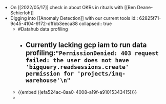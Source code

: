 - On [[2022/05/17]] check in about OKRs in rituals with [[Ben Deane-Schierloh]]
- Digging into [[Anomaly Detection]] with our current tools
  id:: 62825f71-9c45-4104-9172-dffbb3eeca88
  collapsed:: true
	- #Datahub data profiling
		- Currently lacking gcp iam to run data profiling:`"PermissionDenied: 403 request failed: the user does not have 'bigquery.readsessions.create' permission for 'projects/inq-warehouse'\n"`
			-
	- {{embed ((efa524ac-8aa0-4008-a19f-a91015343415))}}
	-